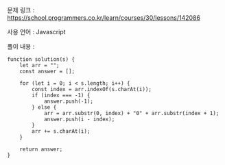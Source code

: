 문제 링크 : https://school.programmers.co.kr/learn/courses/30/lessons/142086

사용 언어 : Javascript

풀이 내용 :

```
function solution(s) {
    let arr = "";
    const answer = [];
    
    for (let i = 0; i < s.length; i++) {
        const index = arr.indexOf(s.charAt(i));
        if (index === -1) {
            answer.push(-1);
        } else {
            arr = arr.substr(0, index) + "0" + arr.substr(index + 1);
            answer.push(i - index);
        }
        arr += s.charAt(i);
    }
    
    return answer;
}
```